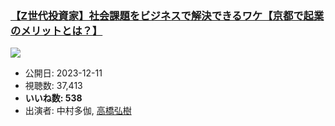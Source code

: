 ### [【Z世代投資家】社会課題をビジネスで解決できるワケ【京都で起業のメリットとは？】](https://www.youtube.com/watch?v=lIck3irpps4)
[![](https://img.youtube.com/vi/lIck3irpps4/sddefault.jpg)](https://www.youtube.com/watch?v=lIck3irpps4)
-   公開日: 2023-12-11
-   視聴数: 37,413
-   **いいね数: 538**
-   出演者: 中村多伽, [高橋弘樹](/rehacq_fan/people/高橋弘樹 "wikilink")
